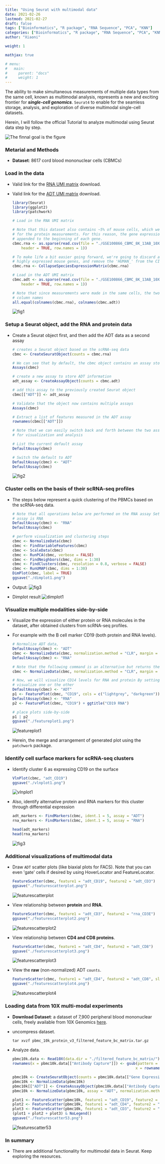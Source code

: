 ```yaml
---
title: "Using Seurat with multimodal data"
date: 2021-02-26
lastmod: 2021-02-27
draft: false
tags: ["Bioinformatics", "R package", "RNA Sequence", "PCA", "KNN"]
categories: ["Bioinformatics", "R package", "RNA Sequence", "PCA", "KNN"]
author: "Xiaoni"

weight: 1

mathjax: true

# menu:
#   main:
#     parent: "docs"
#     weight: 1
---
```


The ability to make simultaneous measurements of multiple data types from the same cell, known as multimodal analysis, represents a new and exciting frontier for ***single-cell genomics***.  `Seurat4` to enable for the seamless storage, analysis, and exploration of diverse multimodal single-cell datasets.


Herein, I will follow the official Tutorial to analyze multimodal using Seurat data step by step.

<!--more-->

![The finnal goal is the figure](featureplot1.png)

### Metarial and Methods

- **Dataset**: 8617 cord blood mononuclear cells (CBMCs)


### Load in the data

- Valid link for the [RNA UMI matrix](https://www.ncbi.nlm.nih.gov/geo/download/?acc=GSE100866&format=file&file=GSE100866%5FCBMC%5F8K%5F13AB%5F10X%2DRNA%5Fumi%2Ecsv%2Egz) download.

- Valid link for the [ADT UMI matrix](https://www.ncbi.nlm.nih.gov/geo/download/?acc=GSE100866&format=file&file=GSE100866%5FCBMC%5F8K%5F13AB%5F10X%2DADT%5Fumi%2Ecsv%2Egz) download.

    ```r
    library(Seurat)
    library(ggplot2)
    library(patchwork)

    # Load in the RNA UMI matrix

    # Note that this dataset also contains ~5% of mouse cells, which we can use as negative controls
    # for the protein measurements. For this reason, the gene expression matrix has HUMAN_ or MOUSE_
    # appended to the beginning of each gene.
    cbmc.rna <- as.sparse(read.csv(file = "./GSE100866_CBMC_8K_13AB_10X-RNA_umi.csv.gz", sep = ",", 
        header = TRUE, row.names = 1))

    # To make life a bit easier going forward, we're going to discard all but the top 100 most
    # highly expressed mouse genes, and remove the 'HUMAN_' from the CITE-seq prefix
    cbmc.rna <- CollapseSpeciesExpressionMatrix(cbmc.rna)

    # Load in the ADT UMI matrix
    cbmc.adt <- as.sparse(read.csv(file = "./GSE100866_CBMC_8K_13AB_10X-ADT_umi.csv.gz", sep = ",", 
        header = TRUE, row.names = 1))

    # Note that since measurements were made in the same cells, the two matrices have identical
    # column names
    all.equal(colnames(cbmc.rna), colnames(cbmc.adt))
    ```

    ![fig1](1.png)

### Setup a Seurat object, add the RNA and protein data

- Create a Seurat object first, and then add the ADT data as a second assay

    ```r
    # creates a Seurat object based on the scRNA-seq data
    cbmc <- CreateSeuratObject(counts = cbmc.rna)

    # We can see that by default, the cbmc object contains an assay storing RNA measurement
    Assays(cbmc)

    # create a new assay to store ADT information
    adt_assay <- CreateAssayObject(counts = cbmc.adt)

    # add this assay to the previously created Seurat object
    cbmc[["ADT"]] <- adt_assay

    # Validate that the object now contains multiple assays
    Assays(cbmc)

    # Extract a list of features measured in the ADT assay
    rownames(cbmc[["ADT"]])

    # Note that we can easily switch back and forth between the two assays to specify the default
    # for visualization and analysis

    # List the current default assay
    DefaultAssay(cbmc)

    # Switch the default to ADT
    DefaultAssay(cbmc) <- "ADT"
    DefaultAssay(cbmc)
    ```

    ![fig2](2.png)

### Cluster cells on the basis of their scRNA-seq profiles

- The steps below represent a quick clustering of the PBMCs based on the scRNA-seq data. 

    ```r
    # Note that all operations below are performed on the RNA assay Set and verify that the default
    # assay is RNA
    DefaultAssay(cbmc) <- "RNA"
    DefaultAssay(cbmc)

    # perform visualization and clustering steps
    cbmc <- NormalizeData(cbmc)
    cbmc <- FindVariableFeatures(cbmc)
    cbmc <- ScaleData(cbmc)
    cbmc <- RunPCA(cbmc, verbose = FALSE)
    cbmc <- FindNeighbors(cbmc, dims = 1:30)
    cbmc <- FindClusters(cbmc, resolution = 0.8, verbose = FALSE)
    cbmc <- RunUMAP(cbmc, dims = 1:30)
    DimPlot(cbmc, label = TRUE)
    ggsave("./dimplot1.png")
    ```

- Output:
  ![fig3](fig3.png)

- Dimplot result
  ![dimplot1](dimplot1.png)

### Visualize multiple modalities side-by-side

- Visualize the expression of either protein or RNA molecules in the dataset, after obtained clusters from scRNA-seq profiles.

- For example with the B cell marker CD19 (both protein and RNA levels).

    ```r
    # Normalize ADT data,
    DefaultAssay(cbmc) <- "ADT"
    cbmc <- NormalizeData(cbmc, normalization.method = "CLR", margin = 2)
    DefaultAssay(cbmc) <- "RNA"

    # Note that the following command is an alternative but returns the same result
    cbmc <- NormalizeData(cbmc, normalization.method = "CLR", margin = 2, assay = "ADT")

    # Now, we will visualize CD14 levels for RNA and protein By setting the default assay, we can
    # visualize one or the other
    DefaultAssay(cbmc) <- "ADT"
    p1 <- FeaturePlot(cbmc, "CD19", cols = c("lightgrey", "darkgreen")) + ggtitle("CD19 protein")
    DefaultAssay(cbmc) <- "RNA"
    p2 <- FeaturePlot(cbmc, "CD19") + ggtitle("CD19 RNA")

    # place plots side-by-side
    p1 | p2
    ggsave("./featureplot1.png")
    ```

    ![featureplot1](featureplot1.png)

- Herein, the merge and arrangement of generated plot using the `patchwork` package.

### Identify cell surface markers for scRNA-seq clusters


- Identify cluster 6 as expressing CD19 on the surface
  
    ```r
    VlnPlot(cbmc, "adt_CD19")
    ggsave("./vlnplot1.png")
    ```

    ![vlnplot1](vlnplot1.png)

- Also, identify alternative protein and RNA markers for this cluster through differential expression

    ```r
    adt_markers <- FindMarkers(cbmc, ident.1 = 5, assay = "ADT")
    rna_markers <- FindMarkers(cbmc, ident.1 = 5, assay = "RNA")

    head(adt_markers)
    head(rna_markers)
    ```

    ![fig3](fig3.png)

### Additional visualizations of multimodal data

- Draw `ADT` scatter plots (like biaxial plots for FACS). Note that you can even 'gate' cells if desired by using HoverLocator and FeatureLocator.

    ```r  
    FeatureScatter(cbmc, feature1 = "adt_CD19", feature2 = "adt_CD3")
    ggsave("./featurescatterplot.png")
    ```

    ![featurescatterplot](featurescatterplot.png)

- View relationship between **protein** and **RNA**.

    ```r
    FeatureScatter(cbmc, feature1 = "adt_CD3", feature2 = "rna_CD3E")
    ggsave("./featurescatterplot2.png")
    ```

    ![featurescatterplot2](featurescatterplot2.png)

- View relationship between **CD4 and CD8 proteins**.

    ```r
    FeatureScatter(cbmc, feature1 = "adt_CD4", feature2 = "adt_CD8")
    ggsave("./featurescatterplot3.png")
    ```

    ![featurescatterplot3](featurescatterplot3.png)

- View the **raw** (non-normalized) ADT `counts`.

    ```r
    FeatureScatter(cbmc, feature1 = "adt_CD4", feature2 = "adt_CD8", slot = "counts")
    ggsave("./featurescatterplot4.png")
    ```

    ![featurescatterplot4](featurescatterplot4.png)

### Loading data from 10X multi-modal experiments

- **Download Dataset**: a dataset of 7,900 peripheral blood mononuclear cells, freely available from 10X Genomics [here](https://cf.10xgenomics.com/samples/cell-exp/3.0.0/pbmc_10k_protein_v3/pbmc_10k_protein_v3_filtered_feature_bc_matrix.tar.gz).

- uncompress dataset.

    ```python
    tar xvzf pbmc_10k_protein_v3_filtered_feature_bc_matrix.tar.gz
    ```

- Analyze data.

    ```r
    pbmc10k.data <- Read10X(data.dir = "./filtered_feature_bc_matrix/")
    rownames(x = pbmc10k.data[["Antibody Capture"]]) <- gsub(pattern = "_[control_]*TotalSeqB", replacement = "", 
                                                            x = rownames(x = pbmc10k.data[["Antibody Capture"]]))

    pbmc10k <- CreateSeuratObject(counts = pbmc10k.data[["Gene Expression"]], min.cells = 3, min.features = 200)
    pbmc10k <- NormalizeData(pbmc10k)
    pbmc10k[["ADT"]] <- CreateAssayObject(pbmc10k.data[["Antibody Capture"]][, colnames(x = pbmc10k)])
    pbmc10k <- NormalizeData(pbmc10k, assay = "ADT", normalization.method = "CLR")

    plot1 <- FeatureScatter(pbmc10k, feature1 = "adt_CD19", feature2 = "adt_CD3", pt.size = 1)
    plot2 <- FeatureScatter(pbmc10k, feature1 = "adt_CD4", feature2 = "adt_CD8a", pt.size = 1)
    plot3 <- FeatureScatter(pbmc10k, feature1 = "adt_CD3", feature2 = "CD3E", pt.size = 1)
    (plot1 + plot2 + plot3) & NoLegend()
    ggsave("./featurescatter53.png")
    ```

    ![featurescatter53](featurescatter53.png)

### In summary

- There are additional functionality for multimodal data in Seurat. Keep exploring the resources.



